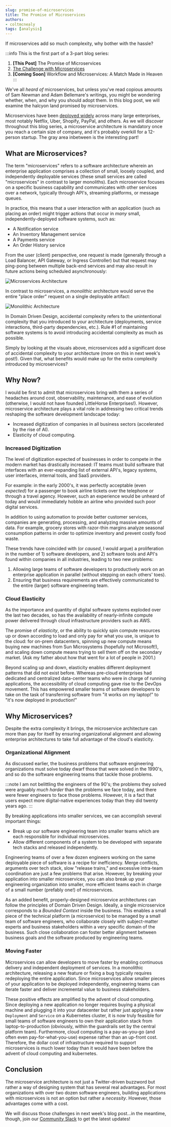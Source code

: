 ```yaml
---
slug: promise-of-microservices
title: The Promise of Microservices
authors:
- coltmcnealy
tags: [analysis]
---
```


If microservices add so much complexity, why bother with the hassle? <!-- truncate -->

:::info
This is the first part of a 3-part blog series:

1. **[This Post]** The Promise of Microservices
2. [The Challenge with Microservices](./2024-08-27-challenges-of-microservices.md)
3. **[Coming Soon]** Workflow and Microservices: A Match Made in Heaven
:::


We've all _heard of_ microservices, but unless you've read copious amounts of Sam Newman and Adam Bellemare's writings, you might be wondering whether, when, and why you should adopt them. In this blog post, we will examine the halcyon land promised by microservices.

Microservices have been [deployed widely](https://www.simform.com/blog/microservices-examples/) across many large enterprises, most notably Netflix, Uber, Shopify, PayPal, and others. As we will discover throughout this blog series, a microservice architecture is mandatory once you reach a certain size of company, and it's probably overkill for a 12-person startup. The gray area inbetween is the interesting part!

## What are Microservices?

The term "microservices" refers to a software architecture wherein an enterprise application comprises a collection of small, loosely coupled, and independently deployable services (these small services are called "microservices" in contrast to larger monoliths). Each microservice focuses on a specific business capability and communicates with other services over a network, typically through API's, streaming platforms, or message queues.

In practice, this means that a user interaction with an application (such as placing an order) might trigger actions that occur in _many_ small, independently-deployed software systems, such as:

* A Notification service
* An Inventory Management service
* A Payments service
* An Order History service

From the user (client) perspective, one request is made (generally through a Load Balancer, API Gateway, or Ingress Controller) but that request may ping-pong between multiple back-end services and may also result in future actions being scheduled asynchronously:

![Microservices Architecture](./2024-08-22-microservices-arch.png)

In contrast to microservices, a _monolithic_ architecture would serve the entire "place order" request on a single deployable artifact:

![Monolithic Architecture](./2024-08-22-monolith-arch.png)

In Domain Driven Design, accidental complexity refers to the unintentional complexity that you introduced to your architecture (deployments, service interactions, third-party dependencies, etc.). Rule #1 of maintaining software systems is to avoid introducing accidental complexity as much as possible.

Simply by looking at the visuals above, microservices add a significant dose of accidental complexity to your architecture (more on this in next week's post!). Given that, what benefits would make up for the extra complexity introduced by microservices?

## Why Now?

I would be first to admit that microservices bring with them a series of headaches around cost, observability, maintenance, and ease of evolution (otherwise, I would not have founded LittleHorse Enterprises!). However, microservice architecture plays a vital role in addressing two critical trends reshaping the software development landscape today:

* Increased digitization of companies in all business sectors (accelerated by the rise of AI).
* Elasticity of cloud computing.

### Increased Digitization

The level of digitization expected of businesses in order to compete in the modern market has drastically increased: IT teams must build software that interfaces with an ever-expanding list of external API's, legacy systems, user interfaces, internal tools, and SaaS providers.

For example: in the early 2000's, it was perfectly acceptable (even _expected_) for a passenger to book airline tickets over the telephone or through a travel agency. However, such an experience would be unheard of today and would immediately hobble an airline who provided such poor digital services.

In addition to using automation to provide better customer services, companies are generating, processing, and analyzing massive amounts of data. For example, grocery stores with razor-thin margins analyze seasonal consumption patterns in order to optimize inventory and prevent costly food waste.

These trends have coincided with (or _caused_, I would argue) a proliferation in the number of 1) software developers, and 2) software tools and API's found within companies in all industries, leading to two new problems:

1. Allowing large teams of software developers to productively work on an enterprise application in parallel (without stepping on each others' toes).
2. Ensuring that business requirements are effectively communicated to the entire (larger) software engineering team.

### Cloud Elasticity

As the importance and quantity of digital software systems exploded over the last two decades, so has the availability of nearly-infinite compute power delivered through cloud infrastructure providers such as AWS.

The promise of _elasticity_, or the ability to quickly spin compute resources up or down according to load and only pay for what you use, is unique to the cloud: for on-prem datacenters, spinning up new compute means buying new machines from Sun Microsystems (hopefully not Microsoft!), and scaling down compute means trying to sell them off on the secondary market. (Ask my father about how that went for a lot of people in 2001.)

Beyond scaling up and down, elasticity enables different deployment patterns that did not exist before. Whereas pre-cloud enterprises had dedicated and centralized data-center teams who were in charge of running applications, the accessibility of cloud computing gave rise to the DevOps movement. This has empowered smaller teams of software developers to take on the task of transferring software from "it works on my laptop!" to "it's now deployed in production!"

## Why Microservices?

Despite the extra complexity it brings, the microservice architecture can more than pay for itself by ensuring organizational alignment and allowing enterprise architectures to take full advantage of the cloud's elasticity.

### Organizational Alignment

As discussed earlier, the business problems that software engineering organizations must solve today dwarf those that were solved in the 1990's, and so do the software engineering teams that tackle those problems.

:::note
I am not belittling the engineers of the 90's; the problems they solved were arguably _much harder_ than the problems we face today, and there were fewer engineers to face those problems. However, it is a fact that users expect more digital-native experiences today than they did twenty years ago.
:::

By breaking applications into smaller services, we can accomplish several important things:
* Break up our software engineering team into smaller teams which are each responsible for individual microservices.
* Allow different components of a system to be developed with separate tech stacks and released independently.

Engineering teams of over a few dozen engineers working on the same deployable piece of software is a recipe for inefficiency. Merge conflicts, arguments over tech stack, slow "release trains," and excessive intra-team coordination are just a few problems that arise. However, by breaking your application into smaller microservices, you can also break up your engineering organization into smaller, more efficient teams each in charge of a small number (prefably one!) of microservices.

As an added benefit, properly-designed microservice architectures can follow the principles of Domain Driven Design. Ideally, a single microservice corresponds to a _Bounded Context_ inside the business. This enables a small piece of the technical platform (a microservice) to be managed by a small team of software engineers, who collaborate closely with subject-matter experts and business stakeholders within a very specific domain of the business. Such close collaboration can foster better alignment between business goals and the software produced by engineering teams.

### Moving Faster

Microservices can allow developers to move faster by enabling continuous delivery and independent deployment of services. In a monolithic architecture, releasing a new feature or fixing a bug typically requires redeploying the entire application. Since microservices allow smaller pieces of your application to be deployed independently, engineering teams can iterate faster and deliver incremental value to business stakeholders.

These positive effects are amplified by the advent of cloud computing. Since deploying a new application no longer requires buying a physical machine and plugging it into your datacenter but rather just applying a new `Deployment` and `Service` on a Kubernetes cluster, it is now truly feasible for small teams of software engineers to own their application stack from laptop-to-production (obviously, within the guardrails set by the central platform team). Furthermore, cloud computing is a pay-as-you-go (and often even pay-for-what-you-use) expense rather than an up-front cost. Therefore, the dollar cost of infrastructure required to support microservices is much lower today than it would have been before the advent of cloud computing and kubernetes.

## Conclusion

The microservice architecture is not just a Twitter-driven buzzword but rather a way of designing system that has several real advantages. For most organizations with over two dozen software engineers, building applications with microservices is not an option but rather a _necessity_. However, those advantages come with a cost.

We will discuss those challenges in next week's blog post...in the meantime, though, join our [Community Slack](https://launchpass.com/littlehorsecommunity) to get the latest updates!
